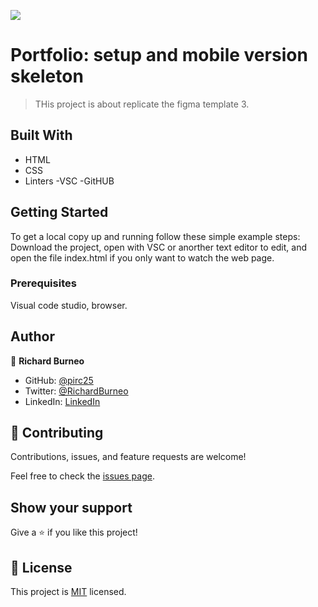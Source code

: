 ![](https://img.shields.io/badge/Microverse-blueviolet)

# Portfolio: setup and mobile version skeleton

> THis project is about replicate the figma template 3.

## Built With

- HTML
- CSS
- Linters
  -VSC
  -GitHUB

## Getting Started

To get a local copy up and running follow these simple example steps:
Download the project, open with VSC or anorther text editor to edit, and open the file index.html if you only want to watch the web page.

### Prerequisites

Visual code studio, browser.

## Author

👤 **Richard Burneo**

- GitHub: [@pirc25](https://github.com/pirc25)
- Twitter: [@RichardBurneo](https://twitter.com/RichardBurneo)
- LinkedIn: [LinkedIn](https://www.linkedin.com/in/richard-burneo-aguilera-1277aa203/)

## 🤝 Contributing

Contributions, issues, and feature requests are welcome!

Feel free to check the [issues page](../../issues/).

## Show your support

Give a ⭐️ if you like this project!

## 📝 License

This project is [MIT](./MIT.md) licensed.
